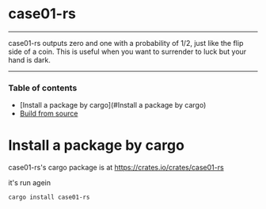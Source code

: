 # case01-rs
---

case01-rs outputs zero and one with a probability of 1/2, just like the flip side of a coin. This is useful when you want to surrender to luck but your hand is dark.

---
### Table of contents

- [Install a package by cargo](#Install a package by cargo)
- [Build from source](#prerequisites)

# Install a package by cargo

case01-rs's cargo package is at https://crates.io/crates/case01-rs

it's run agein 
```bash
cargo install case01-rs

```
